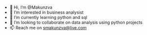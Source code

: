 - 👋 Hi, I’m @Makunzva
- 👀 I’m interested in business analysist
- 🌱 I’m currently learning python and sql
- 💞️ I’m looking to collaborate on data analysis using python projects
- 📫 Reach me on smakunzva@live.com 

<!---
Makunzva/Makunzva is a ✨ special ✨ repository because its `README.md` (this file) appears on your GitHub profile.
You can click the Preview link to take a look at your changes.
--->

